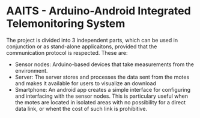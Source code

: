 AAITS - Arduino-Android Integrated Telemonitoring System
===


The project is divided into 3 independent parts, which can be used in conjunction or as stand-alone applicaitons, provided that the communication protocol is respected. These are:
* Sensor nodes: Arduino-based devices that take measurements from the environment.
* Server: The server stores and processes the data sent from the motes and makes it available for users to visualize an download
* Smartphone: An android app creates a simple interface for configuring and interfacing with the sensor nodes. This is particulary useful when the motes are located in isolated areas with no possibility for a direct data link, or whent the cost of such link is prohibitive.

